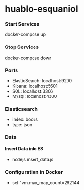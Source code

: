 # huablo-esquaniol

### Start Services

docker-compose up

### Stop Services

docker-compose down

### Ports

- ElasticSearch: localhost:9200
- Kibana: localhost:5601
- SQL: localhost:3306
- Mysql: localhost:4200

### Elasticsearch

- index: books
- type: json

### Data

#### Insert Data into ES

- nodejs insert_data.js

### Configuration in Docker

- set "vm.max_map_count=262144
